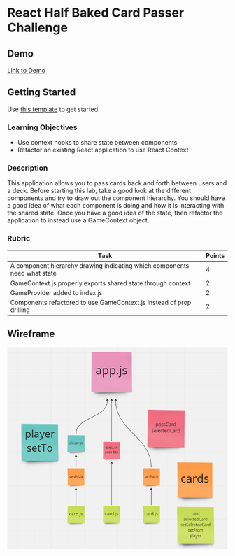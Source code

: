 # React Half Baked Card Passer Challenge

## Demo

[Link to Demo](https://alchemy-card-passer.netlify.app/)

## Getting Started

Use [this template](https://github.com/alchemycodelab/react-half-baked-card-passer) to get started.

### Learning Objectives

- Use context hooks to share state between components
- Refactor an existing React application to use React Context

### Description

This application allows you to pass cards back and forth between users and a deck. Before starting this lab, take a good look at the different components and try to draw out the component hierarchy. You should have a good idea of what each component is doing and how it is interacting with the shared state. Once you have a good idea of the state, then refactor the application to instead use a GameContext object.

### Rubric

| Task                                                                      | Points |
| ------------------------------------------------------------------------- | ------ |
| A component hierarchy drawing indicating which components need what state | 4      |
| GameContext.js properly exports shared state through context              | 2      |
| GameProvider added to index.js                                            | 2      |
| Components refactored to use GameContext.js instead of prop drilling      | 2      |

## Wireframe
![wireframe](./wireframe.png)
